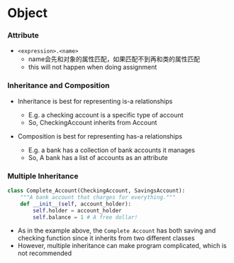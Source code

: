# Object

### Attribute

- `<expression>.<name>`
	- name会先和对象的属性匹配，如果匹配不到再和类的属性匹配
	- this will not happen when doing assignment

### Inheritance and Composition

- Inheritance is best for representing is-a relationships
	- E.g. a checking account is a specific type of account 
	- So, CheckingAccount inherits from Account

- Composition is best for representing has-a relationships
	- E.g. a bank has a collection of bank accounts it manages
	- So, A bank has a list of accounts as an attribute

### Multiple Inheritance

```python
class Complete_Account(CheckingAccount, SavingsAccount):
    """A bank account that charges for everything."""
    def __init__(self, account_holder):
        self.holder = account_holder
        self.balance = 1 # A free dollar!
```

- As in the example above, the `Complete Account` has both saving and checking function since it inherits from two different classes
- However, multiple inheritance can make program complicated, which is not recommended